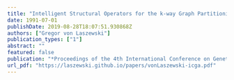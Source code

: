 ```yaml
---
title: "Intelligent Structural Operators for the k-way Graph Partitioning Problem"
date: 1991-07-01
publishDate: 2019-08-28T18:07:51.930868Z
authors: ["Gregor von Laszewski"]
publication_types: ["1"]
abstract: ""
featured: false
publication: "*Proceedings of the 4th International Conference on Genetic Algorithms*"
url_pdf: "https://laszewski.github.io/papers/vonLaszewski-icga.pdf"
---
```



